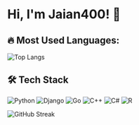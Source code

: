 # Hi, I'm Jaian400! 👋

## 🔥 Most Used Languages:
![Top Langs](https://github-readme-stats.vercel.app/api/top-langs/?username=Jaian400&layout=compact&theme=dark)

## 🛠️ Tech Stack
![Python](https://img.shields.io/badge/Python-3.9-blue?style=flat&logo=python)
![Django](https://img.shields.io/badge/Django-4.0-green?style=flat&logo=django)
![Go](https://img.shields.io/badge/Go-1.19-blue?style=flat&logo=go)
![C++](https://img.shields.io/badge/C%2B%2B-00599C?style=flat&logo=c%2B%2B&logoColor=white)
![C#](https://img.shields.io/badge/C%23-239120?style=flat&logo=c-sharp&logoColor=white)
![R](https://img.shields.io/badge/R-276DC3?style=flat&logo=r&logoColor=white)

![GitHub Streak](https://streak-stats.demolab.com/?user=Jaian400&theme=dark&hide_border=true)

<!--
## 📊 GitHub Stats:
![Jaian400's GitHub Stats](https://github-readme-stats.vercel.app/api?username=Jaian400&show_icons=true&theme=dark)


## ⚡ GitHub Activity Graph:
![GitHub Activity Graph](https://github-readme-activity-graph.vercel.app/graph?username=Jaian400&theme=react-dark)
-->
<!--
**Jaian400/Jaian400** is a ✨ _special_ ✨ repository because its `README.md` (this file) appears on your GitHub profile.

Here are some ideas to get you started:

- 🔭 I’m currently working on ...
- 🌱 I’m currently learning ...
- 👯 I’m looking to collaborate on ...
- 🤔 I’m looking for help with ...
- 💬 Ask me about ...
- 📫 How to reach me: ...
- 😄 Pronouns: ...
- ⚡ Fun fact: ...
-->
